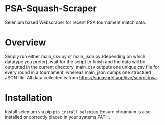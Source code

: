 # PSA-Squash-Scraper
Selenium based Webscraper for recent PSA tournament match data.

# Overview
Simply run either main_csv.py or main_json.py (depending on which datatype you prefer), wait for the script to finish and the data will be outputted in the current directory. main_csv outputs one unique csv file for every round in a tournament, whereas main_json dumps one structued JSON file. All data collected is from https://squashref.app/live/scores/psa.

# Installation
Install selenium via pip
`pip install selenium`.
Ensure chromium is also installed or correctly placed in your systems PATH.


